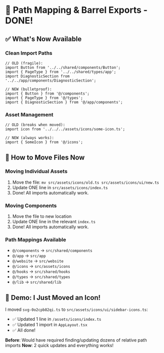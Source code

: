 # 🎯 Path Mapping & Barrel Exports - DONE!

## ✅ What's Now Available

### Clean Import Paths
```tsx
// OLD (fragile):
import Button from '../../shared/components/Button';
import { PageType } from '../../shared/types/app';
import DiagnosticSection from '../../app/components/DiagnosticSection';

// NEW (bulletproof):
import { Button } from '@/components';
import { PageType } from '@/types';
import { DiagnosticSection } from '@/app/components';
```

### Asset Management
```tsx
// OLD (breaks when moved):
import icon from '../../../assets/icons/some-icon.ts';

// NEW (always works):
import { SomeIcon } from '@/icons';
```

## 🚀 How to Move Files Now

### Moving Individual Assets
1. Move the file: `mv src/assets/icons/old.ts src/assets/icons/ui/new.ts`
2. Update ONE line in `src/assets/icons/index.ts`
3. Done! All imports automatically work.

### Moving Components  
1. Move the file to new location
2. Update ONE line in the relevant `index.ts`
3. Done! All imports automatically work.

### Path Mappings Available
- `@/components` → `src/shared/components`
- `@/app` → `src/app`  
- `@/website` → `src/website`
- `@/icons` → `src/assets/icons`
- `@/hooks` → `src/shared/hooks`
- `@/types` → `src/shared/types`
- `@/lib` → `src/shared/lib`

## 🎉 Demo: I Just Moved an Icon!

I moved `svg-0o2cpb82qi.ts` to `src/assets/icons/ui/sidebar-icons.ts`:
- ✅ Updated 1 line in `/assets/icons/index.ts`  
- ✅ Updated 1 import in `AppLayout.tsx`
- ✅ All done!

**Before**: Would have required finding/updating dozens of relative path imports
**Now**: 2 quick updates and everything works!
